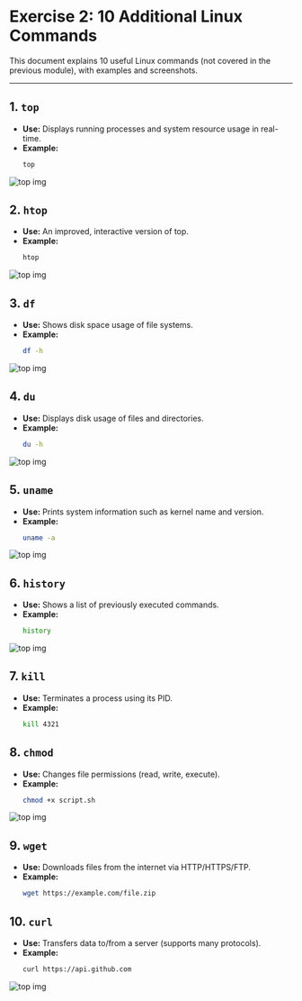# Exercise 2: 10 Additional Linux Commands

This document explains 10 useful Linux commands (not covered in the previous module), with examples and screenshots.

---

## 1. `top`
- **Use:** Displays running processes and system resource usage in real-time.  
- **Example:**
  ```bash
  top

![top img](./images/top.png)


## 2. `htop`
- **Use:** An improved, interactive version of top.
- **Example:**
  ```bash
  htop

![top img](./images/htop.PNG)


## 3. `df`
- **Use:** Shows disk space usage of file systems.
- **Example:**
  ```bash
  df -h

![top img](./images/df.PNG)


## 4. `du`
- **Use:** Displays disk usage of files and directories.
- **Example:**
  ```bash
  du -h

![top img](./images/du.PNG)

## 5. `uname`
- **Use:** Prints system information such as kernel name and version.
- **Example:**
  ```bash
  uname -a

![top img](./images/uname.PNG)

## 6. `history`
- **Use:** Shows a list of previously executed commands.
- **Example:**
  ```bash
  history

![top img](./images/history.PNG)


## 7. `kill`
- **Use:** Terminates a process using its PID.
- **Example:**
  ```bash
  kill 4321


## 8. `chmod`
- **Use:** Changes file permissions (read, write, execute).
- **Example:**
  ```bash
  chmod +x script.sh

![top img](./images/chmod.PNG)

## 9. `wget`
- **Use:** Downloads files from the internet via HTTP/HTTPS/FTP.
- **Example:**
  ```bash
  wget https://example.com/file.zip


## 10. `curl`
- **Use:** Transfers data to/from a server (supports many protocols).
- **Example:**
  ```bash
  curl https://api.github.com

![top img](./images/curl.PNG)





